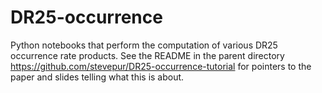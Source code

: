 # DR25-occurrence
Python notebooks that perform the computation of various DR25 occurrence rate products.  See the README in the parent directory https://github.com/stevepur/DR25-occurrence-tutorial for pointers to the paper and slides telling what this is about.

